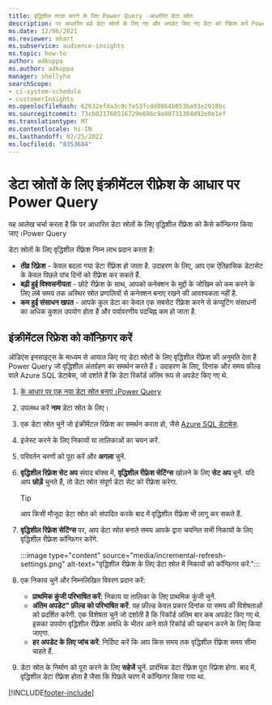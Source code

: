 ```yaml
---
title: वृद्धिशील ताज़ा करने के लिए Power Query -आधारित डेटा स्रोत
description: पर आधारित बड़े डेटा स्रोतों के लिए नए और अपडेट किए गए डेटा को रीफ़्रेश करें Power Query.
ms.date: 12/06/2021
ms.reviewer: mhart
ms.subservice: audience-insights
ms.topic: how-to
author: adkuppa
ms.author: adkuppa
manager: shellyha
searchScope:
- ci-system-schedule
- customerInsights
ms.openlocfilehash: 62632efda3c0c7e53fcdd8864b053ba93e2918bc
ms.sourcegitcommit: 73cb021760516729e696c9a90731304d92e0e1ef
ms.translationtype: MT
ms.contentlocale: hi-IN
ms.lasthandoff: 02/25/2022
ms.locfileid: "8353684"
---
```

# <a name="incremental-refresh-for-data-sources-based-on-power-query"></a>डेटा स्रोतों के लिए इंक्रीमेंटल रीफ़्रेश के आधार पर Power Query

यह आलेख चर्चा करता है कि पर आधारित डेटा स्रोतों के लिए वृद्धिशील रीफ़्रेश को कैसे कॉन्फ़िगर किया जाए।Power Query

डेटा स्रोतों के लिए वृद्धिशील रीफ़्रेश निम्न लाभ प्रदान करता है:

- **तीव्र रिफ़्रेश** - केवल बदला गया डेटा रीफ़्रेश हो जाता है. उदाहरण के लिए, आप एक ऐतिहासिक डेटासेट के केवल पिछले पांच दिनों को रीफ़्रेश कर सकते हैं.
- **बढ़ी हुई विश्वसनीयता** - छोटे रीफ़्रेश के साथ, आपको कनेक्शन के मुद्दों के जोखिम को कम करने के लिए लंबे समय तक अस्थिर स्रोत प्रणालियों से कनेक्शन बनाए रखने की आवश्यकता नहीं है.
- **कम हुई संसाधन खपत** - आपके कुल डेटा का केवल एक सबसेट रीफ़्रेश करने से कंप्यूटिंग संसाधनों का अधिक कुशल उपयोग होता है और पर्यावरणीय पदचिह्न कम हो जाता है.

## <a name="configure-incremental-refresh"></a>इंक्रीमेंटल रिफ्रेश को कॉन्फ़िगर करें

ऑडिएंस इनसाइट्स के माध्यम से आयात किए गए डेटा स्रोतों के लिए वृद्धिशील रीफ़्रेश की अनुमति देता है Power Query जो वृद्धिशील अंतर्ग्रहण का समर्थन करते हैं। उदाहरण के लिए, दिनांक और समय फ़ील्ड वाले Azure SQL डेटाबेस, जो दर्शाते हैं कि डेटा रिकॉर्ड अंतिम रूप से अपडेट किए गए थे.

1. [के आधार पर एक नया डेटा स्रोत बनाएं।Power Query](connect-power-query.md)

1. उपलब्ध करें **नाम** डेटा स्रोत के लिए।

1. एक डेटा स्रोत चुनें जो इंक्रीमेंटल रिफ्रेश का समर्थन करता हो, जैसे [Azure SQL डेटाबेस](/power-query/connectors/azuresqldatabase).

1. इंजेस्ट करने के लिए निकायों या तालिकाओं का चयन करें.

1. परिवर्तन चरणों को पूरा करें और **अगला** चुनें.

1. **वृद्धिशील रिफ़्रेश सेट अप** संवाद बॉक्स में, **वृद्धिशील रीफ़्रेश सेटिंग्स** खोलने के लिए **सेट अप** चुनें. यदि आप **छोड़ें** चुनते हैं, तो डेटा स्रोत संपूर्ण डेटा सेट को रीफ़्रेश करेगा.
   > [!TIP]
   > आप किसी मौजूदा डेटा स्रोत को संपादित करके बाद में वृद्धिशील रीफ़्रेश भी लागू कर सकते हैं.

1. **वृद्धिशील रिफ़्रेश सेटिंग्स** पर, आप डेटा स्रोत बनाते समय आपके द्वारा चयनित सभी निकायों के लिए वृद्धिशील रीफ़्रेश कॉन्फ़िगर करेंगे.

   :::image type="content" source="media/incremental-refresh-settings.png" alt-text="वृद्धिशील रीफ़्रेश के लिए डेटा स्रोत में निकायों को कॉन्फ़िगर करें.":::

1. एक निकाय चुनें और निम्नलिखित विवरण प्रदान करें:

   - **प्राथमिक कुंजी परिभाषित करें**: निकाय या तालिका के लिए प्राथमिक कुंजी चुनें.
   - **अंतिम अपडेट" फ़ील्ड को परिभाषित करें**: यह फ़ील्ड केवल प्रकार दिनांक या समय की विशेषताओं को प्रदर्शित करेगी. एक विशेषता चुनें जो दर्शाती है कि रिकॉर्ड अंतिम बार कब अपडेट किए गए थे. इसका उपयोग वृद्धिशील रीफ़्रेश अवधि के भीतर आने वाले रिकॉर्ड की पहचान करने के लिए किया जाएगा.
   - **हर अपडेट के लिए जांच करें**: निर्दिष्ट करें कि आप किस समय तक वृद्धिशील रीफ़्रेश समय सीमा चाहते हैं.

1. डेटा स्रोत के निर्माण को पूरा करने के लिए **सहेजें** चुनें. प्रारंभिक डेटा रीफ़्रेश पूरा रिफ़्रेश होगा. बाद में, वृद्धिशील डेटा रीफ़्रेश होता है जैसा कि पिछले चरण में कॉन्फ़िगर किया गया था.


[!INCLUDE[footer-include](../includes/footer-banner.md)]
